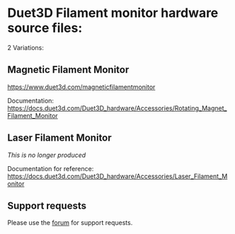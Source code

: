 # Duet3D Filament monitor hardware source files:

2 Variations:

## Magnetic Filament Monitor

https://www.duet3d.com/magneticfilamentmonitor

Documentation:
https://docs.duet3d.com/Duet3D_hardware/Accessories/Rotating_Magnet_Filament_Monitor

## Laser Filament Monitor
_This is no longer produced_

Documentation for reference:
https://docs.duet3d.com/Duet3D_hardware/Accessories/Laser_Filament_Monitor


## Support requests

Please use the [forum](https://forum.duet3d.com) for support requests.
